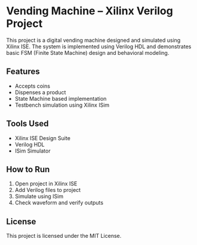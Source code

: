 # Vending Machine – Xilinx Verilog Project

This project is a digital vending machine designed and simulated using Xilinx ISE. The system is implemented using Verilog HDL and demonstrates basic FSM (Finite State Machine) design and behavioral modeling.

##  Features
- Accepts coins 
- Dispenses a product 
- State Machine based implementation
- Testbench simulation using Xilinx ISim

##  Tools Used
- Xilinx ISE Design Suite
- Verilog HDL
- ISim Simulator


##  How to Run
1. Open project in Xilinx ISE
2. Add Verilog files to project
3. Simulate using ISim
4. Check waveform and verify outputs

##  License
This project is licensed under the MIT License.
